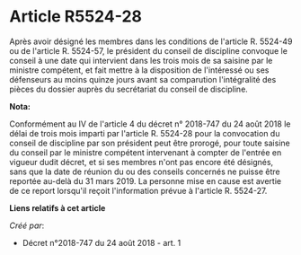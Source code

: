 # Article R5524-28

Après avoir désigné les membres dans les conditions de l'article R. 5524-49 ou de l'article R. 5524-57, le président du
conseil de discipline convoque le conseil à une date qui intervient dans les trois mois de sa saisine par le ministre
compétent, et fait mettre à la disposition de l'intéressé ou ses défenseurs au moins quinze jours avant sa comparution
l'intégralité des pièces du dossier auprès du secrétariat du conseil de discipline.

**Nota:**

Conformément au IV de l'article 4 du décret n° 2018-747 du 24 août 2018 le délai de trois mois imparti par l'article R.
5524-28 pour la convocation du conseil de discipline par son président peut être prorogé, pour toute saisine du conseil par
le ministre compétent intervenant à compter de l'entrée en vigueur dudit décret, et si ses membres n'ont pas encore été
désignés, sans que la date de réunion du ou des conseils concernés ne puisse être reportée au-delà du 31 mars 2019. La
personne mise en cause est avertie de ce report lorsqu'il reçoit l'information prévue à l'article R. 5524-27.

**Liens relatifs à cet article**

_Créé par_:

  - Décret n°2018-747 du 24 août 2018 - art. 1
